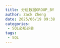 ```yaml
---
title: 分组数据GROUP_BY
author: Zack Zheng
date: 2025/06/19 09:38
categories:
 - SQL必知必会
tags:
 - SQL
---
```


<Suspense>
  <my-codes repo="o-bricks" path="sql/sqlIn10Minutes/group_by.sql" lang="sql" lazy />
</Suspense>
